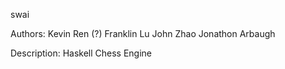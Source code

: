 swai

Authors:
Kevin Ren (?)
Franklin Lu
John Zhao
Jonathon Arbaugh

Description:
Haskell Chess Engine
